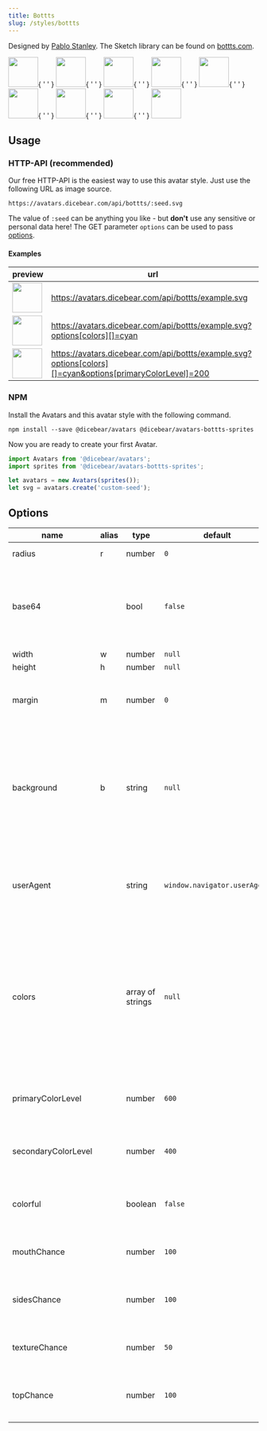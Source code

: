 ```yaml
---
title: Bottts
slug: /styles/bottts
---
```


Designed by [Pablo Stanley](https://twitter.com/pablostanley). The Sketch library can be found on
[bottts.com](https://bottts.com/).

<p>
    <img src="https://avatars.dicebear.com/api/bottts/1.svg" width="60" />{ ' ' }
    <img src="https://avatars.dicebear.com/api/bottts/2.svg" width="60" />{ ' ' }
    <img src="https://avatars.dicebear.com/api/bottts/3.svg" width="60" />{ ' ' }
    <img src="https://avatars.dicebear.com/api/bottts/4.svg" width="60" />{ ' ' }
    <img src="https://avatars.dicebear.com/api/bottts/5.svg" width="60" />{ ' ' }
    <img src="https://avatars.dicebear.com/api/bottts/6.svg" width="60" />{ ' ' }
    <img src="https://avatars.dicebear.com/api/bottts/7.svg" width="60" />{ ' ' }
    <img src="https://avatars.dicebear.com/api/bottts/8.svg" width="60" />{ ' ' }
    <img src="https://avatars.dicebear.com/api/bottts/9.svg" width="60" />
</p>

## Usage

### HTTP-API (recommended)

Our free HTTP-API is the easiest way to use this avatar style. Just use the following URL as image source.

    https://avatars.dicebear.com/api/bottts/:seed.svg

The value of `:seed` can be anything you like - but **don't** use any sensitive or personal data here! The GET parameter
`options` can be used to pass [options](#options).

#### Examples

| preview                                                                                                                            | url                                                                                                       |
| ---------------------------------------------------------------------------------------------------------------------------------- | --------------------------------------------------------------------------------------------------------- |
| <img src="https://avatars.dicebear.com/api/bottts/example.svg" width="60" />                                                       | https://avatars.dicebear.com/api/bottts/example.svg                                                       |
| <img src="https://avatars.dicebear.com/api/bottts/example.svg?options[colors][]=cyan" width="60" />                                | https://avatars.dicebear.com/api/bottts/example.svg?options[colors][]=cyan                                |
| <img src="https://avatars.dicebear.com/api/bottts/example.svg?options[colors][]=cyan&options[primaryColorLevel]=200" width="60" /> | https://avatars.dicebear.com/api/bottts/example.svg?options[colors][]=cyan&options[primaryColorLevel]=200 |

### NPM

Install the Avatars and this avatar style with the following command.

    npm install --save @dicebear/avatars @dicebear/avatars-bottts-sprites

Now you are ready to create your first Avatar.

```js
import Avatars from '@dicebear/avatars';
import sprites from '@dicebear/avatars-bottts-sprites';

let avatars = new Avatars(sprites());
let svg = avatars.create('custom-seed');
```

## Options

| name                | alias | type             | default                      | description                                                                                                                                                                                                  |
| ------------------- | ----- | ---------------- | ---------------------------- | ------------------------------------------------------------------------------------------------------------------------------------------------------------------------------------------------------------ |
| radius              | r     | number           | `0`                          | Avatar border radius                                                                                                                                                                                         |
| base64              |       | bool             | `false`                      | Return avatar as base64 data uri instead of XML <br /> **Not supported by the HTTP API**                                                                                                                     |
| width               | w     | number           | `null`                       | Fixed width                                                                                                                                                                                                  |
| height              | h     | number           | `null`                       | Fixed height                                                                                                                                                                                                 |
| margin              | m     | number           | `0`                          | Avatar margin in percent<br /> **HTTP-API limitation** Max value `25`                                                                                                                                        |
| background          | b     | string           | `null`                       | Any valid color identifier<br /> **HTTP-API limitation** Only hex _(3-digit, 6-digit and 8-digit)_ values are allowed. Use url encoded hash: `%23`.                                                          |
| userAgent           |       | string           | `window.navigator.userAgent` | User-Agent for legacy browser fallback<br /> **Automatically detected by the HTTP API**                                                                                                                      |
| colors              |       | array of strings | `null`                       | Possible values: `amber`, `blue`, `blueGrey`, `brown`, `cyan`, `deepOrange`, `deepPurple`, `green`, `grey`, `indigo`, `lightBlue`, `lightGreen`, `lime`, `orange`, `pink`, `purple`, `red`, `teal`, `yellow` |
| primaryColorLevel   |       | number           | `600`                        | Possible values: `50`, `100`, `200`, `300`, `400`, `500`, `600`, `700`, `800`, `900`                                                                                                                         |
| secondaryColorLevel |       | number           | `400`                        | Possible values: `50`, `100`, `200`, `300`, `400`, `500`, `600`, `700`, `800`, `900`                                                                                                                         |
| colorful            |       | boolean          | `false`                      | Assigns sides and top a random secondary color                                                                                                                                                               |
| mouthChance         |       | number           | `100`                        | Probability in percent avatar will have a mouth                                                                                                                                                              |
| sidesChance         |       | number           | `100`                        | Probability in percent avatar will have side elements                                                                                                                                                        |
| textureChance       |       | number           | `50`                         | Probability in percent avatar will have texture                                                                                                                                                              |
| topChance           |       | number           | `100`                        | Probability in percent avatar will have a top element                                                                                                                                                        |
